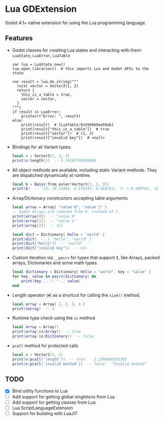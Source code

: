 # Lua GDExtension
Godot 4.1+ native extension for using the Lua programming language.


## Features
- Godot classes for creating Lua states and interacting with them: `LuaState`, `LuaError`, `LuaTable`
  ```gdscript
  var lua = LuaState.new()
  lua.open_libraries()  # this imports Lua and Godot APIs to the state
  
  var result = lua.do_string("""
    local vector = Vector2(1, 2)
    return {
      this_is_a_table = true,
      vector = vector,
    }
  """)
  if result is LuaError:
      printerr("Error: ", result)
  else:
      print(result)  # [LuaTable:0x556069ee50ab]
      print(result["this_is_a_table"])  # true
      print(result["vector"])  # (1, 2)
      print(result["invalid key"])  # <null>
  ```
- Bindings for all Variant types.
  ```lua
  local v = Vector3(1, 2, 3)
  print(v:length())  -- 3.74165749549866
  ```
- All object methods are available, including static Variant methods.
  They are dispatched dynamically at runtime.
  ```lua
  local b = Basis:from_euler(Vector3(1, 2, 3))
  print(b)  -- "[X: (0.51996, 0.076247, 0.850781), Y: (-0.698763, -0.534895, 0.474991), Z: (0.491295, -0.841471, -0.224845)]"
  ```
- Array/Dictionary constructors accepting table arguments
  ```lua
  local array = Array{ "value 0", "value 1" }
  -- Godot Arrays are indexed from 0, instead of 1
  print(array[0])  -- "value 0"
  print(array[1])  -- "value 1"
  print(array[2])  -- nil

  local dict = Dictionary{ hello = "world" }
  print(dict)  -- { "hello": "world" }
  print(dict["hello"])  -- "world"
  print(dict["invalid key"])  -- nil
  ```
- Custom iteration via `__pairs` for types that support it, like Arrays, packed arrays, Dictionaries and some math types.
  ```lua
  local dictionary = Dictionary{ hello = "world", key = "value" }
  for key, value in pairs(dictionary) do
      print(key .. ": " .. value)
  end
  ```
- Length operator (`#`) as a shortcut for calling the `size()` method.
  ```lua
  local array = Array{ 1, 2, 3, 4 }
  print(#array)  -- 4
  ```
- Runtime type check using the `is` method
  ```lua
  local array = Array()
  print(array:is(Array))  -- true
  print(array:is(Dictionary))  -- false
  ```
- `pcall` method for protected calls
  ```lua
  local v = Vector2(1, 2)
  print(v:pcall('length'))  -- true    2.2360680103302
  print(v:pcall('invalid method'))  -- false   "Invalid method"
  ```


## TODO
- [X] Bind utility functions to Lua
- [ ] Add support for getting global singletons from Lua
- [ ] Add support for getting classes from Lua
- [ ] Lua ScriptLanguageExtension
- [ ] Support for building with LuaJIT
